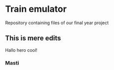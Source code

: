 # Train emulator
Repository containing files of our final year project
## This is mere edits
Hallo hero cool!
### Masti